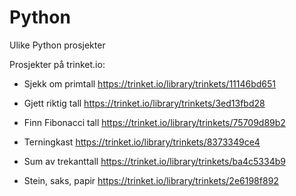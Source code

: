 # Python

Ulike Python prosjekter

Prosjekter på trinket.io:

- Sjekk om primtall
https://trinket.io/library/trinkets/11146bd651

- Gjett riktig tall
https://trinket.io/library/trinkets/3ed13fbd28

- Finn Fibonacci tall
https://trinket.io/library/trinkets/75709d89b2

- Terningkast
https://trinket.io/library/trinkets/8373349ce4

- Sum av trekanttall
https://trinket.io/library/trinkets/ba4c5334b9

- Stein, saks, papir
https://trinket.io/library/trinkets/2e6198f892
